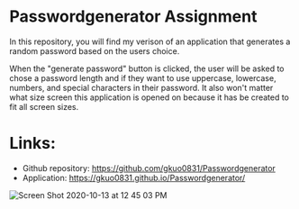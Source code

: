 # Passwordgenerator Assignment

In this repository, you will find my verison of an application that generates a random password based on the users choice.

When the "generate password" button is clicked, the user will be asked to chose a password length and if they want to use uppercase, lowercase, numbers, and special characters in their password. It also won't matter what size screen this application is opened on because it has be created to fit all screen sizes.

# Links:

- Github repository: https://github.com/gkuo0831/Passwordgenerator
- Application: https://gkuo0831.github.io/Passwordgenerator/

![Screen Shot 2020-10-13 at 12 45 03 PM](https://user-images.githubusercontent.com/68671968/95903398-54bc3800-0d53-11eb-9b8a-c18debc05eba.png)
